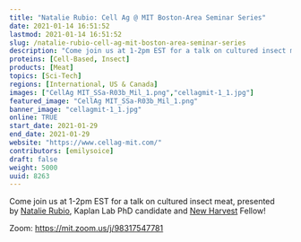 ```yaml
---
title: "Natalie Rubio: Cell Ag @ MIT Boston-Area Seminar Series"
date: 2021-01-14 16:51:52
lastmod: 2021-01-14 16:51:52
slug: /natalie-rubio-cell-ag-mit-boston-area-seminar-series
description: "Come join us at 1-2pm EST for a talk on cultured insect meat, presented by Natalie Rubio, Kaplan Lab PhD candidate and New Harvest Fellow!Zoom: https://mit.zoom.us/j/98317547781"
proteins: [Cell-Based, Insect]
products: [Meat]
topics: [Sci-Tech]
regions: [International, US & Canada]
images: ["CellAg MIT_SSa-R03b_Mil_1.png","cellagmit-1_1.jpg"]
featured_image: "CellAg MIT_SSa-R03b_Mil_1.png"
banner_image: "cellagmit-1_1.jpg"
online: TRUE
start_date: 2021-01-29
end_date: 2021-01-29
website: "https://www.cellag-mit.com/"
contributors: [emilysoice]
draft: false
weight: 5000
uuid: 8263
---
```

<p>Come join us at 1-2pm EST for a talk on cultured insect meat, presented by <a href="https://www.linkedin.com/in/ACoAABBtZ0sBq1fNpqOvLhXkDWgie5QkH9aPb7c">Natalie Rubio</a>, Kaplan Lab PhD candidate and <a href="/directory/new-harvest">New Harvest</a> Fellow!</p>
<p>Zoom: <a href="https://www.google.com/url?q=https://mit.zoom.us/j/98317547781&sa=D&source=calendar&usd=2&usg=AOvVaw3UlyV67QR5Y2TY8wCV83hf">https://mit.zoom.us/j/98317547781</a></p>
